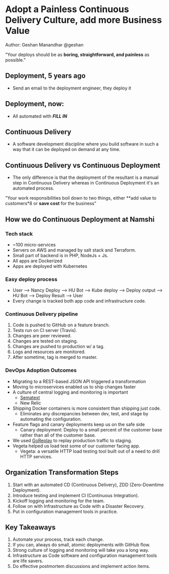 # Adopt a Painless Continuous Delivery Culture, add more Business Value
Author: Geshan Manandhar
@geshan

"Your deploys should be as **boring, straightforward, and painless** as possible."

## Deployment, 5 years ago 
 * Send an email to the deployment engineer, they deploy it
 
## Deployment, now:
 * All automated with ***FILL IN***

## Continuous Delivery
 * A software development discipline where you build software in such a way that it can be deployed on demand at any time.

## Continuous Delivery vs Continuous Deployment
 * The only difference is that the deployment of the resultant is a manual step in Continuous Delivery whereas in Continuous Deployment it's an automated process.

"Your work responsibilities boil down to two things, either **add value to customers*8 or **save cost** for the business"

## How we do Continuous Deployment at Namshi
### Tech stack
 * ~100 micro-services
 * Servers on AWS and managed by salt stack and Terraform.
 * Small part of backend is in PHP, NodeJs + Js.
 * All apps are Dockerized
 * Apps are deployed with Kubernetes

### Easy deploy process
 * User --> Nancy Deploy --> HU Bot --> Kube deploy --> Deploy output --> HU Bot --> Deploy Result --> User
 * Every change is tracked both app code and infrastructure code.

### Continuous Delivery pipeline
 1. Code is pushed to GitHub on a feature branch.
 2. Tests run on CI server (Travis).
 3. Changes are peer reviewed.
 4. Changes are tested on staging.
 5. Changes are pushed to production w/ a tag.
 6. Logs and resources are monitored.
 7. After sometime, tag is merged to master.
 
### DevOps Adoption Outcomes
 * Migrating to a REST-based JSON API triggered a transformation
 * Moving to microservices enabled us to ship changes faster
 * A culture of central logging and monitoring is important
   - [Sematext](https://sematext.com/)
   - New Relic
 * Shipping Docker containers is more consistent than shipping just code.
   - Eliminates any discrepancies between dev, test, and stage by automating the configuration.
 * Feature flags and canary deployments keep us on the safe side
   - Canary deployment: Deploy to a small percent of the customer base rather than all of the customer base.
 * We used [GoReplay](http://goreplay.org) to replay production traffic to staging.
 * Vegeta helped us load test some of our customer facing app.
   - Vegeta: a versatile HTTP load testing tool built out of a need to drill HTTP services.

## Organization Transformation Steps
 1. Start with an automated CD (Continuous Delivery), ZDD (Zero-Downtime Deployment).
 2. Introduce testing and implement CI (Continuous Integration).
 3. Kickoff logging and monitoring for the team.
 4. Follow on with Infrastructure as Code with a Disaster Recovery.
 5. Put in configuration management tools in practice.
 
## Key Takeaways
 1. Automate your process, track each change.
 2. If you can, always do small, atomic deployments with GitHub flow.
 3. Strong culture of logging and monitoring will take you a long way.
 4. Infrastructure as Code software and configuration management tools are life savers.
 5. Do effective postmortem discussions and implement action items.
